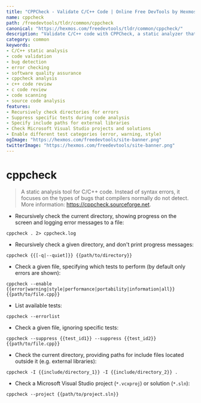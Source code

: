 ```yaml
---
title: "CPPCheck - Validate C/C++ Code | Online Free DevTools by Hexmos"
name: cppcheck
path: /freedevtools/tldr/common/cppcheck
canonical: "https://hexmos.com/freedevtools/tldr/common/cppcheck/"
description: "Validate C/C++ code with CPPCheck, a static analyzer that detects errors compilers miss. Improve code quality and reliability effortlessly. Free online tool, no registration required."
category: common
keywords:
- C/C++ static analysis
- code validation
- bug detection
- error checking
- software quality assurance
- cppcheck analysis
- c++ code review
- c code review
- code scanning
- source code analysis
features:
- Recursively check directories for errors
- Suppress specific tests during code analysis
- Specify include paths for external libraries
- Check Microsoft Visual Studio projects and solutions
- Enable different test categories (error, warning, style)
ogImage: "https://hexmos.com/freedevtools/site-banner.png"
twitterImage: "https://hexmos.com/freedevtools/site-banner.png"
---
```


# cppcheck

> A static analysis tool for C/C++ code.
> Instead of syntax errors, it focuses on the types of bugs that compilers normally do not detect.
> More information: <https://cppcheck.sourceforge.net>.

- Recursively check the current directory, showing progress on the screen and logging error messages to a file:

`cppcheck . 2> cppcheck.log`

- Recursively check a given directory, and don't print progress messages:

`cppcheck {{[-q|--quiet]}} {{path/to/directory}}`

- Check a given file, specifying which tests to perform (by default only errors are shown):

`cppcheck --enable {{error|warning|style|performance|portability|information|all}} {{path/to/file.cpp}}`

- List available tests:

`cppcheck --errorlist`

- Check a given file, ignoring specific tests:

`cppcheck --suppress {{test_id1}} --suppress {{test_id2}} {{path/to/file.cpp}}`

- Check the current directory, providing paths for include files located outside it (e.g. external libraries):

`cppcheck -I {{include/directory_1}} -I {{include/directory_2}} .`

- Check a Microsoft Visual Studio project (`*.vcxproj`) or solution (`*.sln`):

`cppcheck --project {{path/to/project.sln}}`
